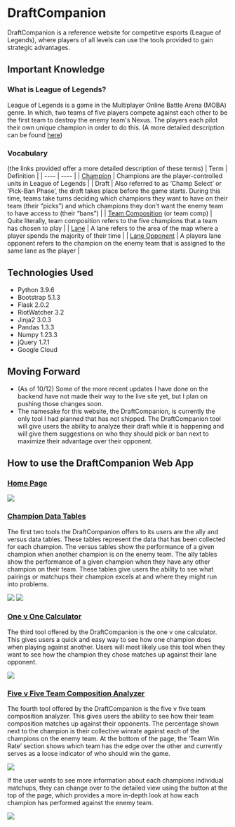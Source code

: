 # DraftCompanion
DraftCompanion is a reference website for competitve esports (League of Legends), where players of all levels can use the tools provided to gain strategic advantages.

## Important Knowledge
### What is League of Legends?
League of Legends is a game in the Multiplayer Online Battle Arena (MOBA) genre. In which, two teams of five players compete against each other to be the first team to destroy the enemy team's Nexus. The players each pilot their own unique champion in order to do this.
(A more detailed description can be found [here](https://lol.fandom.com/wiki/New_To_League/Welcome))

### Vocabulary
(the links provided offer a more detailed description of these terms)
| Term | Definition |
| ---- | ---- |
| [Champion](https://lol.fandom.com/wiki/New_To_League/Gameplay) | Champions are the player-controlled units in League of Legends |
| Draft | Also referred to as ‘Champ Select’ or ‘Pick-Ban Phase’, the draft takes place before the game starts. During this time, teams take turns deciding which champions they want to have on their team (their “picks”) and which champions they don’t want the enemy team to have access to (their “bans”) |
| [Team Composition](https://lol.fandom.com/wiki/New_To_League/Meta/Team_Compositions) (or team comp) | Quite literally, team composition refers to the five champions that a team has chosen to play |
| [Lane](https://lol.fandom.com/wiki/New_To_League/Meta) | A lane refers to the area of the map where a player spends the majority of their time |
| [Lane Opponent](https://lol.fandom.com/wiki/New_To_League/Meta/Roles) | A players lane opponent refers to the champion on the enemy team that is assigned to the same lane as the player |

## Technologies Used
- Python 3.9.6
- Bootstrap 5.1.3
- Flask 2.0.2
- RiotWatcher 3.2
- Jinja2 3.0.3
- Pandas 1.3.3
- Numpy 1.23.3
- jQuery 1.7.1
- Google Cloud

## Moving Forward
- (As of 10/12) Some of the more recent updates I have done on the backend have not made their way to the live site yet, but I plan on pushing those changes soon.
- The namesake for this website, the DraftCompanion, is currently the only tool I had planned that has not shipped. The DraftCompanion tool will give users the ability to analyze their draft while it is happening and will give them suggestions on who they should pick or ban next to maximize their advantage over their opponent.

## How to use the DraftCompanion Web App
### [Home Page](https://draft-companion-340518.uc.r.appspot.com)
![](Images/demo/homepage.png)

### [Champion Data Tables](https://draft-companion-340518.uc.r.appspot.com/champion_list)
The first two tools the DraftCompanion offers to its users are the ally and versus data tables. These tables represent the data that has been collected for each champion. The versus tables show the performance of a given champion when another champion is on the enemy team. The ally tables show the performance of a given champion when they have any other champion on their team. These tables give users the ability to see what pairings or matchups their champion excels at and where they might run into problems.

![](Images/demo/champion_data_versus.png)
![](Images/demo/champion_data_ally.png)


### [One v One Calculator](https://draft-companion-340518.uc.r.appspot.com/one_v_one)
The third tool offered by the DraftCompanion is the one v one calculator. This gives users a quick and easy way to see how one champion does when playing against another. Users will most likely use this tool when they want to see how the champion they chose matches up against their lane opponent.


![](Images/demo/one_v_one_calculator.png)


### [Five v Five Team Composition Analyzer](https://draft-companion-340518.uc.r.appspot.com/five_v_five)
The fourth tool offered by the DraftCompanion is the five v five team composition analyzer. This gives users the ability to see how their team composition matches up against their opponents. The percentage shown next to the champion is their collective winrate against each of the champions on the enemy team. At the bottom of the page, the ‘Team Win Rate’ section shows which team has the edge over the other and currently serves as a loose indicator of who should win the game.


![](Images/demo/five_v_five_calculator.png)


If the user wants to see more information about each champions individual matchups, they can change over to the detailed view using the button at the top of the page, which provides a more in-depth look at how each champion has performed against the enemy team.


![](Images/demo/five_v_five_calculator_detailed.png)
